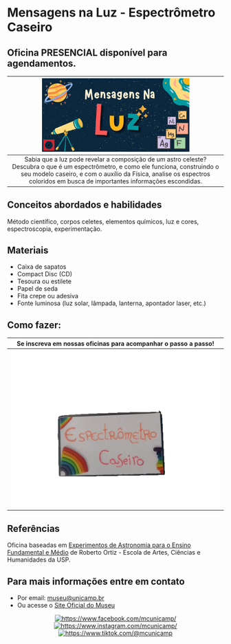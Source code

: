 # Mensagens na Luz - Espectrômetro Caseiro

## Oficina PRESENCIAL disponível para agendamentos.

|<img src="luzz.png" width="70%" height="70%"> |
| :-----:|
|Sabia que a luz pode revelar a composição de um astro celeste?  Descubra o que é um espectrômetro, e como ele funciona, construindo o seu modelo caseiro, e com o auxílio da Física, analise os espectros coloridos em busca de importantes informações escondidas.|

## Conceitos abordados e habilidades

Método científico, corpos celetes, elementos químicos, luz e cores, espectroscopia, experimentação.

## Materiais

* Caixa de sapatos
* Compact Disc (CD)
* Tesoura ou estilete
* Papel de seda
* Fita crepe ou adesiva
* Fonte luminosa (luz solar, lâmpada, lanterna, apontador laser, etc.)

## Como fazer:

| Se inscreva em nossas oficinas para acompanhar o passo a passo! |
| :-----:|
|<img src="meteriais.gif" width="100%" height="100%">|

## Referências

Oficina baseadas em [Experimentos de Astronomia para o Ensino Fundamental e Médio](http://each.uspnet.usp.br/ortiz/classes/experimentos_2011.pdf) de Roberto Ortiz - Escola de Artes, Ciências e Humanidades da USP.

## Para mais informações entre em contato

* Por email: museu@unicamp.br
* Ou acesse o [Site Oficial do Museu](https://www.mc.unicamp.br/visite)

<div align="center">
  <a href="https://www.facebook.com/mcunicamp/">
    <img src="../facebook-ícone.png" alt="https://www.facebook.com/mcunicamp/" width="5%" height="5%"> 
  <a href="https://www.instagram.com/mcunicamp/">
    <img src="../instagram-ícone.png" alt="https://www.instagram.com/mcunicamp/" width="5%" height="5%"> 
  <a href="https://www.tiktok.com/@mcunicamp">
    <img src="../tiktok-ícone.png" alt="https://www.tiktok.com/@mcunicamp" width="5%" height="5%">
